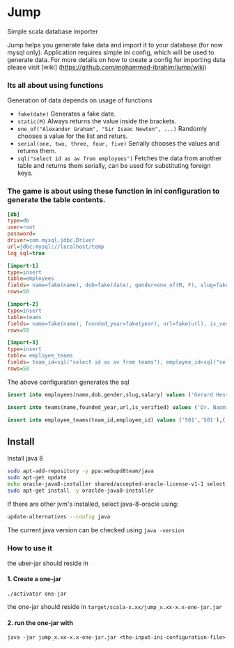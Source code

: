 # Jump
Simple scala database importer

Jump helps you generate fake data and import it to your database (for now mysql only). Application requires simple ini config, which will be used to generate data. For more details on how to create a config for importing data please visit [wiki] (https://github.com/mohammed-ibrahim/jump/wiki)

### Its all about using functions
Generation of data depends on usage of functions

 + `fake(date)` Generates a fake date.
 + `static(M)` Always returns the value inside the brackets.
 + `one_of("Alexander Graham", "Sir Isaac Newton", ...)` Randomly chooses a value for the list and returs.
 + `serial(one, two, three, four, five)` Serially chooses the values and returns them.
 + `sql("select id as av from employees")` Fetches the data from another table and returns them serially, can be used for substituting foreign keys.

### The game is about using these function in ini configuration to generate the table contents.


```ini
[db]
type=db
user=root
password=
driver=com.mysql.jdbc.Driver
url=jdbc:mysql://localhost/temp
log_sql=true

[import-1]
type=insert
table=employees
fields= name=fake(name), dob=fake(date), gender=one_of(M, F), slug=fake(slug), salary=fake(int)
rows=50

[import-2]
type=insert
table=teams
fields= name=fake(name), founded_year=fake(year), url=fake(url), is_verified=any_of(0,1)
rows=50

[import-3]
type=insert
table= employee_teams
fields= team_id=sql("select id as av from teams"), employee_id=sql("select id as av from employees")
rows=50
```

The above configuration generates the sql
```sql
insert into employees(name,dob,gender,slug,salary) values ('Gerard Hessel','1975-10-22 06:15:14.520','M','veritatisquidem','948893'),('Malvina Lind','2031-08-08 06:15:14.524','M','reiciendisipsam','39515')...

insert into teams(name,founded_year,url,is_verified) values ('Dr. Naomie Jerde','2016','www.ldtpmjspzvpgfezdlmqaaxun.com',1),('Dr. Laurie Keebler','2035','www.mabpnavgewvwrqbzr.com',1) ...

insert into employee_teams(team_id,employee_id) values ('501','501'),('502','502'),('503','503') ...

```


## Install

Install java 8

```bash
sudo apt-add-repository -y ppa:webupd8team/java
sudo apt-get update
echo oracle-java8-installer shared/accepted-oracle-license-v1-1 select true | sudo /usr/bin/debconf-set-selections
sudo apt-get install -y oraclde-java8-installer
```

If there are other jvm's installed, select java-8-oracle using:

```bash
update-alternatives --config java
```

The current java version can be checked using `java -version`

### How to use it

the uber-jar should reside in

#### 1. Create a one-jar

```
./activator one-jar
```

the one-jar should reside in `target/scala-x.xx/jump_x.xx-x.x-one-jar.jar`

#### 2. run the one-jar with

```
java -jar jump_x.xx-x.x-one-jar.jar <the-input-ini-configuration-file>
```

